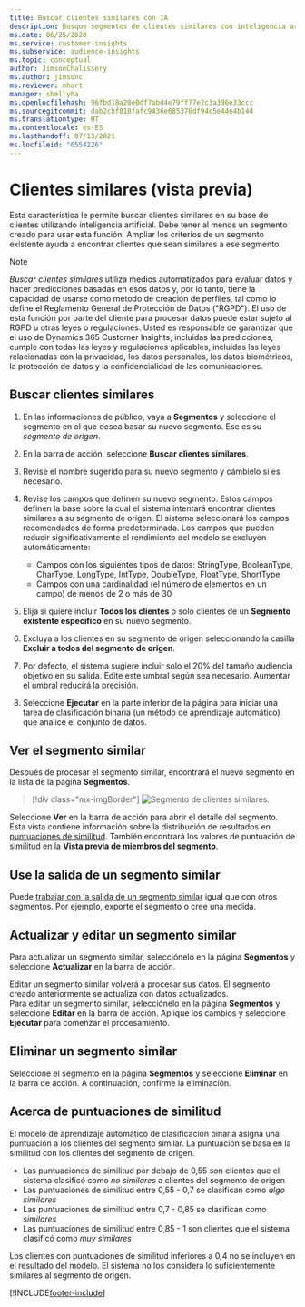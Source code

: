```yaml
---
title: Buscar clientes similares con IA
description: Busque segmentos de clientes similares con inteligencia artificial.
ms.date: 06/25/2020
ms.service: customer-insights
ms.subservice: audience-insights
ms.topic: conceptual
author: JimsonChalissery
ms.author: jimsonc
ms.reviewer: mhart
manager: shellyha
ms.openlocfilehash: 96fbd18a20e0df7abd4e79ff77e2c3a396e33ccc
ms.sourcegitcommit: dab2cbf818fafc9436e685376df94c5e44e4b144
ms.translationtype: HT
ms.contentlocale: es-ES
ms.lasthandoff: 07/13/2021
ms.locfileid: "6554226"
---
```

# <a name="similar-customers-preview"></a>Clientes similares (vista previa)

Esta característica le permite buscar clientes similares en su base de clientes utilizando inteligencia artificial. Debe tener al menos un segmento creado para usar esta función. Ampliar los criterios de un segmento existente ayuda a encontrar clientes que sean similares a ese segmento.

> [!NOTE]
> *Buscar clientes similares* utiliza medios automatizados para evaluar datos y hacer predicciones basadas en esos datos y, por lo tanto, tiene la capacidad de usarse como método de creación de perfiles, tal como lo define el Reglamento General de Protección de Datos ("RGPD"). El uso de esta función por parte del cliente para procesar datos puede estar sujeto al RGPD u otras leyes o regulaciones. Usted es responsable de garantizar que el uso de Dynamics 365 Customer Insights, incluidas las predicciones, cumple con todas las leyes y regulaciones aplicables, incluidas las leyes relacionadas con la privacidad, los datos personales, los datos biométricos, la protección de datos y la confidencialidad de las comunicaciones.

## <a name="finding-similar-customers"></a>Buscar clientes similares

1. En las informaciones de público, vaya a **Segmentos** y seleccione el segmento en el que desea basar su nuevo segmento. Ese es su *segmento de origen*.

1. En la barra de acción, seleccione **Buscar clientes similares**.

1. Revise el nombre sugerido para su nuevo segmento y cámbielo si es necesario.

1. Revise los campos que definen su nuevo segmento. Estos campos definen la base sobre la cual el sistema intentará encontrar clientes similares a su segmento de origen. El sistema seleccionará los campos recomendados de forma predeterminada.
  Los campos que pueden reducir significativamente el rendimiento del modelo se excluyen automáticamente:
  
   - Campos con los siguientes tipos de datos: StringType, BooleanType, CharType, LongType, IntType, DoubleType, FloatType, ShortType
   - Campos con una cardinalidad (el número de elementos en un campo) de menos de 2 o más de 30

1. Elija si quiere incluir **Todos los clientes** o solo clientes de un **Segmento existente específico** en su nuevo segmento.

1. Excluya a los clientes en su segmento de origen seleccionando la casilla **Excluir a todos del segmento de origen**.

1. Por defecto, el sistema sugiere incluir solo el 20% del tamaño audiencia objetivo en su salida. Edite este umbral según sea necesario. Aumentar el umbral reducirá la precisión.

1. Seleccione **Ejecutar** en la parte inferior de la página para iniciar una tarea de clasificación binaria (un método de aprendizaje automático) que analice el conjunto de datos.

## <a name="view-the-similar-segment"></a>Ver el segmento similar

Después de procesar el segmento similar, encontrará el nuevo segmento en la lista de la página **Segmentos**.

> [!div class="mx-imgBorder"]
> ![Segmento de clientes similares.](media/expanded-segment.png "Segmento de clientes similares")

Seleccione **Ver** en la barra de acción para abrir el detalle del segmento. Esta vista contiene información sobre la distribución de resultados en [puntuaciones de similitud](#about-similarity-scores). También encontrará los valores de puntuación de similitud en la **Vista previa de miembros del segmento**.

## <a name="use-the-output-of-a-similar-segment"></a>Use la salida de un segmento similar

Puede [trabajar con la salida de un segmento similar](segments.md) igual que con otros segmentos. Por ejemplo, exporte el segmento o cree una medida.

## <a name="refresh-and-edit-a-similar-segment"></a>Actualizar y editar un segmento similar

Para actualizar un segmento similar, selecciónelo en la página **Segmentos** y seleccione **Actualizar** en la barra de acción.

Editar un segmento similar volverá a procesar sus datos. El segmento creado anteriormente se actualiza con datos actualizados.    
Para editar un segmento similar, selecciónelo en la página **Segmentos** y seleccione **Editar** en la barra de acción. Aplique los cambios y seleccione **Ejecutar** para comenzar el procesamiento.

## <a name="delete-a-similar-segment"></a>Eliminar un segmento similar

Seleccione el segmento en la página **Segmentos** y seleccione **Eliminar** en la barra de acción. A continuación, confirme la eliminación.

## <a name="about-similarity-scores"></a>Acerca de puntuaciones de similitud

El modelo de aprendizaje automático de clasificación binaria asigna una puntuación a los clientes del segmento similar. La puntuación se basa en la similitud con los clientes del segmento de origen.

- Las puntuaciones de similitud por debajo de 0,55 son clientes que el sistema clasificó como *no similares* a clientes del segmento de origen
- Las puntuaciones de similitud entre 0,55 - 0,7 se clasifican como *algo similares*
- Las puntuaciones de similitud entre 0,7 - 0,85 se clasifican como *similares*
- Las puntuaciones de similitud entre 0,85 - 1 son clientes que el sistema clasificó como *muy similares*

Los clientes con puntuaciones de similitud inferiores a 0,4 no se incluyen en el resultado del modelo. El sistema no los considera lo suficientemente similares al segmento de origen.


[!INCLUDE[footer-include](../includes/footer-banner.md)]